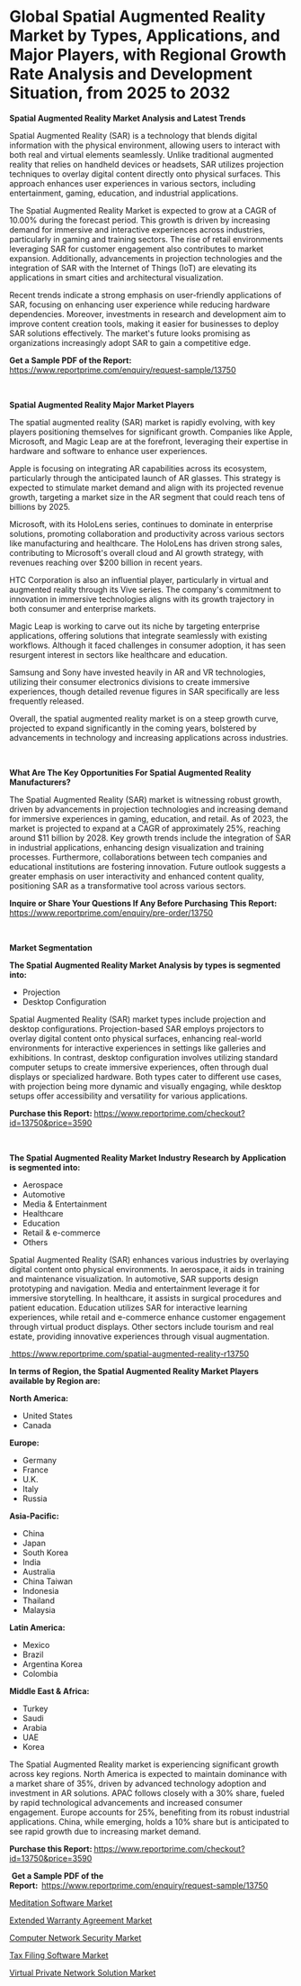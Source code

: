 <p><h1>Global Spatial Augmented Reality Market by Types, Applications, and Major Players, with Regional Growth Rate Analysis and Development Situation, from 2025 to 2032</h1></p><p><strong>Spatial Augmented Reality Market Analysis and Latest Trends</strong></p>
<p><p>Spatial Augmented Reality (SAR) is a technology that blends digital information with the physical environment, allowing users to interact with both real and virtual elements seamlessly. Unlike traditional augmented reality that relies on handheld devices or headsets, SAR utilizes projection techniques to overlay digital content directly onto physical surfaces. This approach enhances user experiences in various sectors, including entertainment, gaming, education, and industrial applications.</p><p>The Spatial Augmented Reality Market is expected to grow at a CAGR of 10.00% during the forecast period. This growth is driven by increasing demand for immersive and interactive experiences across industries, particularly in gaming and training sectors. The rise of retail environments leveraging SAR for customer engagement also contributes to market expansion. Additionally, advancements in projection technologies and the integration of SAR with the Internet of Things (IoT) are elevating its applications in smart cities and architectural visualization.</p><p>Recent trends indicate a strong emphasis on user-friendly applications of SAR, focusing on enhancing user experience while reducing hardware dependencies. Moreover, investments in research and development aim to improve content creation tools, making it easier for businesses to deploy SAR solutions effectively. The market's future looks promising as organizations increasingly adopt SAR to gain a competitive edge.</p></p>
<p><strong>Get a Sample PDF of the Report:&nbsp;</strong> <a href="https://www.reportprime.com/enquiry/request-sample/13750?utm_campaign=1873&utm_medium=2&utm_source=Github&utm_content=ia&utm_term=20032025&utm_id=spatial-augmented-reality">https://www.reportprime.com/enquiry/request-sample/13750</a></p>
<p>&nbsp;</p>
<p><strong>Spatial Augmented Reality Major Market Players</strong></p>
<p><p>The spatial augmented reality (SAR) market is rapidly evolving, with key players positioning themselves for significant growth. Companies like Apple, Microsoft, and Magic Leap are at the forefront, leveraging their expertise in hardware and software to enhance user experiences.</p><p>Apple is focusing on integrating AR capabilities across its ecosystem, particularly through the anticipated launch of AR glasses. This strategy is expected to stimulate market demand and align with its projected revenue growth, targeting a market size in the AR segment that could reach tens of billions by 2025.</p><p>Microsoft, with its HoloLens series, continues to dominate in enterprise solutions, promoting collaboration and productivity across various sectors like manufacturing and healthcare. The HoloLens has driven strong sales, contributing to Microsoft's overall cloud and AI growth strategy, with revenues reaching over $200 billion in recent years.</p><p>HTC Corporation is also an influential player, particularly in virtual and augmented reality through its Vive series. The company's commitment to innovation in immersive technologies aligns with its growth trajectory in both consumer and enterprise markets.</p><p>Magic Leap is working to carve out its niche by targeting enterprise applications, offering solutions that integrate seamlessly with existing workflows. Although it faced challenges in consumer adoption, it has seen resurgent interest in sectors like healthcare and education.</p><p>Samsung and Sony have invested heavily in AR and VR technologies, utilizing their consumer electronics divisions to create immersive experiences, though detailed revenue figures in SAR specifically are less frequently released.</p><p>Overall, the spatial augmented reality market is on a steep growth curve, projected to expand significantly in the coming years, bolstered by advancements in technology and increasing applications across industries.</p></p>
<p>&nbsp;</p>
<p><strong>What Are The Key Opportunities For Spatial Augmented Reality Manufacturers?</strong></p>
<p><p>The Spatial Augmented Reality (SAR) market is witnessing robust growth, driven by advancements in projection technologies and increasing demand for immersive experiences in gaming, education, and retail. As of 2023, the market is projected to expand at a CAGR of approximately 25%, reaching around $11 billion by 2028. Key growth trends include the integration of SAR in industrial applications, enhancing design visualization and training processes. Furthermore, collaborations between tech companies and educational institutions are fostering innovation. Future outlook suggests a greater emphasis on user interactivity and enhanced content quality, positioning SAR as a transformative tool across various sectors.</p></p>
<p><strong>Inquire or Share Your Questions If Any Before Purchasing This Report:</strong> <a href="https://www.reportprime.com/enquiry/pre-order/13750?utm_campaign=1873&utm_medium=2&utm_source=Github&utm_content=ia&utm_term=20032025&utm_id=spatial-augmented-reality">https://www.reportprime.com/enquiry/pre-order/13750</a></p>
<p>&nbsp;</p>
<p><strong>Market Segmentation</strong></p>
<p><strong>The Spatial Augmented Reality Market Analysis by types is segmented into:</strong></p>
<p><ul><li>Projection</li><li>Desktop Configuration</li></ul></p>
<p><p>Spatial Augmented Reality (SAR) market types include projection and desktop configurations. Projection-based SAR employs projectors to overlay digital content onto physical surfaces, enhancing real-world environments for interactive experiences in settings like galleries and exhibitions. In contrast, desktop configuration involves utilizing standard computer setups to create immersive experiences, often through dual displays or specialized hardware. Both types cater to different use cases, with projection being more dynamic and visually engaging, while desktop setups offer accessibility and versatility for various applications.</p></p>
<p><strong>Purchase this Report:&nbsp;</strong><a href="https://www.reportprime.com/checkout?id=13750&price=3590&utm_campaign=1873&utm_medium=2&utm_source=Github&utm_content=ia&utm_term=20032025&utm_id=spatial-augmented-reality">https://www.reportprime.com/checkout?id=13750&price=3590</a></p>
<p>&nbsp;</p>
<p><strong>The Spatial Augmented Reality Market Industry Research by Application is segmented into:</strong></p>
<p><ul><li>Aerospace</li><li>Automotive</li><li>Media & Entertainment</li><li>Healthcare</li><li>Education</li><li>Retail & e-commerce</li><li>Others</li></ul></p>
<p><p>Spatial Augmented Reality (SAR) enhances various industries by overlaying digital content onto physical environments. In aerospace, it aids in training and maintenance visualization. In automotive, SAR supports design prototyping and navigation. Media and entertainment leverage it for immersive storytelling. In healthcare, it assists in surgical procedures and patient education. Education utilizes SAR for interactive learning experiences, while retail and e-commerce enhance customer engagement through virtual product displays. Other sectors include tourism and real estate, providing innovative experiences through visual augmentation.</p></p>
<p><a href="https://www.reportprime.com/spatial-augmented-reality-r13750?utm_campaign=1873&utm_medium=2&utm_source=Github&utm_content=ia&utm_term=20032025&utm_id=spatial-augmented-reality">&nbsp;https://www.reportprime.com/spatial-augmented-reality-r13750</a></p>
<p><strong>In terms of Region, the Spatial Augmented Reality Market Players available by Region are:</strong></p>
<p>
    <p> <strong> North America: </strong>
        <ul>
            <li>United States</li>
            <li>Canada</li>
        </ul>
        </p> 
    <p> <strong> Europe: </strong>
        <ul>
            <li>Germany</li>
            <li>France</li>
            <li>U.K.</li>
            <li>Italy</li>
            <li>Russia</li>
        </ul>
        </p> 
    <p> <strong> Asia-Pacific: </strong>
        <ul>
            <li>China</li>
            <li>Japan</li>
            <li>South Korea</li>
            <li>India</li>
            <li>Australia</li>
            <li>China Taiwan</li>
            <li>Indonesia</li>
            <li>Thailand</li>
            <li>Malaysia</li>
        </ul>
        </p> 
    <p> <strong> Latin America: </strong>
        <ul>
            <li>Mexico</li>
            <li>Brazil</li>
            <li>Argentina Korea</li>
            <li>Colombia</li>
        </ul>
        </p> 
    <p> <strong> Middle East & Africa: </strong>
        <ul>
            <li>Turkey</li>
            <li>Saudi</li>
            <li>Arabia</li>
            <li>UAE</li>
            <li>Korea</li>
        </ul>
    </p>
    </p>
<p><p>The Spatial Augmented Reality market is experiencing significant growth across key regions. North America is expected to maintain dominance with a market share of 35%, driven by advanced technology adoption and investment in AR solutions. APAC follows closely with a 30% share, fueled by rapid technological advancements and increased consumer engagement. Europe accounts for 25%, benefiting from its robust industrial applications. China, while emerging, holds a 10% share but is anticipated to see rapid growth due to increasing market demand.</p></p>
<p><strong>Purchase this Report: </strong><a href="https://www.reportprime.com/checkout?id=13750&price=3590&utm_campaign=1873&utm_medium=2&utm_source=Github&utm_content=ia&utm_term=20032025&utm_id=spatial-augmented-reality">https://www.reportprime.com/checkout?id=13750&price=3590</a></p>
<p>&nbsp;<strong>Get a Sample PDF of the Report:&nbsp;&nbsp;</strong><a href="https://www.reportprime.com/enquiry/request-sample/13750?utm_campaign=1873&utm_medium=2&utm_source=Github&utm_content=ia&utm_term=20032025&utm_id=spatial-augmented-reality">https://www.reportprime.com/enquiry/request-sample/13750</a></p>
<p><strong></strong></p>
<p><p><a href="https://github.com/tauchzuazoli/Market-Research-Report-List-1/blob/main/meditation-software-market.md?utm_campaign=1873&utm_medium=2&utm_source=Github&utm_content=ia&utm_term=20032025&utm_id=spatial-augmented-reality">Meditation Software Market</a></p><p><a href="https://github.com/abbasgwiltke/Market-Research-Report-List-1/blob/main/extended-warranty-agreement-market.md?utm_campaign=1873&utm_medium=2&utm_source=Github&utm_content=ia&utm_term=20032025&utm_id=spatial-augmented-reality">Extended Warranty Agreement Market</a></p><p><a href="https://github.com/achilekirwan/Market-Research-Report-List-1/blob/main/computer-network-security-market.md?utm_campaign=1873&utm_medium=2&utm_source=Github&utm_content=ia&utm_term=20032025&utm_id=spatial-augmented-reality">Computer Network Security Market</a></p><p><a href="https://github.com/yosenadhler/Market-Research-Report-List-1/blob/main/tax-filing-software-market.md?utm_campaign=1873&utm_medium=2&utm_source=Github&utm_content=ia&utm_term=20032025&utm_id=spatial-augmented-reality">Tax Filing Software Market</a></p><p><a href="https://github.com/artussavasrv/Market-Research-Report-List-1/blob/main/virtual-private-network-solution-market.md?utm_campaign=1873&utm_medium=2&utm_source=Github&utm_content=ia&utm_term=20032025&utm_id=spatial-augmented-reality">Virtual Private Network Solution Market</a></p></p>